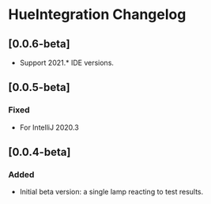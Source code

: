 <!-- Keep a Changelog guide -> https://keepachangelog.com -->

# HueIntegration Changelog

## [0.0.6-beta]

- Support 2021.* IDE versions.

## [0.0.5-beta]

### Fixed
- For IntelliJ 2020.3

## [0.0.4-beta]
### Added
- Initial beta version: a single lamp reacting to test results.
